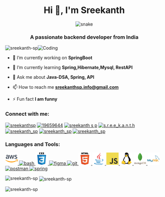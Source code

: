 <h1 align="center">Hi 👋, I'm Sreekanth </h1>
<!--- snake-->
<div align="center">
  <img  src="https://developers.giphy.com/branch/master/static/api-512d36c09662682717108a38bbb5c57d.gif"
       alt="snake" /></a>
</div>
<h3 align="center">A passionate backend developer from India</h3>
<img align="right" alt="Coding" width="400" src ="https://blog.hyperiondev.com/wp-content/uploads/2018/10/Blog-Gif.gif">

<p align="left"> <img src="https://komarev.com/ghpvc/?username=sreekanth-sp&label=Profile%20views&color=0e75b6&style=flat" alt="sreekanth-sp" /> </p>

- 🔭 I’m currently working on **SpringBoot**

- 🌱 I’m currently learning **Spring,Hibernate,Mysql, RestAPI**

- 💬 Ask me about **Java-DSA, Spring, API**

- 📫 How to reach me **sreekanthsp.info@gmail.com**

- ⚡ Fun fact **I am funny**

<h3 align="left">Connect with me:</h3>
<p align="left">
<a href="https://linkedin.com/in/sreekanthsp" target="blank"><img align="center" src="https://raw.githubusercontent.com/rahuldkjain/github-profile-readme-generator/master/src/images/icons/Social/linked-in-alt.svg" alt="sreekanthsp" height="30" width="40" /></a>
<a href="https://stackoverflow.com/users/19659644" target="blank"><img align="center" src="https://raw.githubusercontent.com/rahuldkjain/github-profile-readme-generator/master/src/images/icons/Social/stack-overflow.svg" alt="19659644" height="30" width="40" /></a>
<a href="https://fb.com/sreekanth s p" target="blank"><img align="center" src="https://raw.githubusercontent.com/rahuldkjain/github-profile-readme-generator/master/src/images/icons/Social/facebook.svg" alt="sreekanth s p" height="30" width="40" /></a>
<a href="https://instagram.com/s.r.e.e_k.a.n.t.h" target="blank"><img align="center" src="https://raw.githubusercontent.com/rahuldkjain/github-profile-readme-generator/master/src/images/icons/Social/instagram.svg" alt="s.r.e.e_k.a.n.t.h" height="30" width="40" /></a>
<a href="https://www.hackerrank.com/sreekanth_sp" target="blank"><img align="center" src="https://raw.githubusercontent.com/rahuldkjain/github-profile-readme-generator/master/src/images/icons/Social/hackerrank.svg" alt="sreekanth_sp" height="30" width="40" /></a>
<a href="https://www.leetcode.com/sreekanth_sp" target="blank"><img align="center" src="https://raw.githubusercontent.com/rahuldkjain/github-profile-readme-generator/master/src/images/icons/Social/leet-code.svg" alt="sreekanth_sp" height="30" width="40" /></a>
<a href="https://auth.geeksforgeeks.org/user/sreekanth_sp" target="blank"><img align="center" src="https://raw.githubusercontent.com/rahuldkjain/github-profile-readme-generator/master/src/images/icons/Social/geeks-for-geeks.svg" alt="sreekanth_sp" height="30" width="40" /></a>
</p>

<h3 align="left">Languages and Tools:</h3>
<p align="left"> <a href="https://aws.amazon.com" target="_blank" rel="noreferrer"> <img src="https://raw.githubusercontent.com/devicons/devicon/master/icons/amazonwebservices/amazonwebservices-original-wordmark.svg" alt="aws" width="40" height="40"/> </a> <a href="https://www.gnu.org/software/bash/" target="_blank" rel="noreferrer"> <img src="https://www.vectorlogo.zone/logos/gnu_bash/gnu_bash-icon.svg" alt="bash" width="40" height="40"/> </a> <a href="https://www.w3schools.com/css/" target="_blank" rel="noreferrer"> <img src="https://raw.githubusercontent.com/devicons/devicon/master/icons/css3/css3-original-wordmark.svg" alt="css3" width="40" height="40"/> </a> <a href="https://www.figma.com/" target="_blank" rel="noreferrer"> <img src="https://www.vectorlogo.zone/logos/figma/figma-icon.svg" alt="figma" width="40" height="40"/> </a> <a href="https://git-scm.com/" target="_blank" rel="noreferrer"> <img src="https://www.vectorlogo.zone/logos/git-scm/git-scm-icon.svg" alt="git" width="40" height="40"/> </a> <a href="https://www.w3.org/html/" target="_blank" rel="noreferrer"> <img src="https://raw.githubusercontent.com/devicons/devicon/master/icons/html5/html5-original-wordmark.svg" alt="html5" width="40" height="40"/> </a> <a href="https://www.java.com" target="_blank" rel="noreferrer"> <img src="https://raw.githubusercontent.com/devicons/devicon/master/icons/java/java-original.svg" alt="java" width="40" height="40"/> </a> <a href="https://developer.mozilla.org/en-US/docs/Web/JavaScript" target="_blank" rel="noreferrer"> <img src="https://raw.githubusercontent.com/devicons/devicon/master/icons/javascript/javascript-original.svg" alt="javascript" width="40" height="40"/> </a> <a href="https://www.linux.org/" target="_blank" rel="noreferrer"> <img src="https://raw.githubusercontent.com/devicons/devicon/master/icons/linux/linux-original.svg" alt="linux" width="40" height="40"/> </a> <a href="https://www.mongodb.com/" target="_blank" rel="noreferrer"> <img src="https://raw.githubusercontent.com/devicons/devicon/master/icons/mongodb/mongodb-original-wordmark.svg" alt="mongodb" width="40" height="40"/> </a> <a href="https://www.mysql.com/" target="_blank" rel="noreferrer"> <img src="https://raw.githubusercontent.com/devicons/devicon/master/icons/mysql/mysql-original-wordmark.svg" alt="mysql" width="40" height="40"/> </a> <a href="https://postman.com" target="_blank" rel="noreferrer"> <img src="https://www.vectorlogo.zone/logos/getpostman/getpostman-icon.svg" alt="postman" width="40" height="40"/> </a> <a href="https://spring.io/" target="_blank" rel="noreferrer"> <img src="https://www.vectorlogo.zone/logos/springio/springio-icon.svg" alt="spring" width="40" height="40"/> </a> </p>

<p><img align="left" src="https://github-readme-stats.vercel.app/api/top-langs?username=sreekanth-sp&show_icons=true&locale=en&layout=compact" alt="sreekanth-sp" /></p>

<p>&nbsp;<img align="center" src="https://github-readme-stats.vercel.app/api?username=sreekanth-sp&show_icons=true&locale=en" alt="sreekanth-sp" /></p>

<p><img align="center" src="https://github-readme-streak-stats.herokuapp.com/?user=sreekanth-sp&" alt="sreekanth-sp" /></p>

